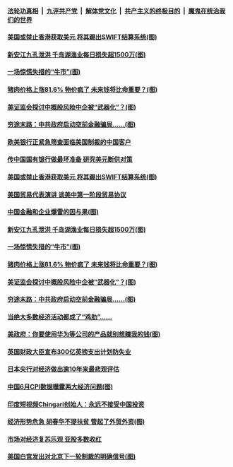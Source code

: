 ####  [法轮功真相](../../../../basic/blob/master/README.md?t=07110431) &nbsp;|&nbsp; [九评共产党](../../../../9ping.md/blob/master/README.md?t=07110431) &nbsp;|&nbsp; [解体党文化](../../../../jtdwh.md/blob/master/README.md?t=07110431)  &nbsp;|&nbsp; [共产主义的终极目的](../../../../gczydzjmd.md/blob/master/README.md?t=07110431) &nbsp;|&nbsp; [魔鬼在统治我们的世界](../../../../mgztzwmdsj.md/blob/master/README.md?t=07110431) 

#### [美国或禁止香港获取美元 将其踢出SWIFT结算系统(图)](../pages/p5/939303.md?t=07110431) 

#### [新安江九孔泄洪 千岛湖渔业每日损失超1500万(图)](../pages/p5/939292.md?t=07110431) 

#### [一场惊慌失措的“牛市”(图)](../pages/p5/939244.md?t=07110431) 

#### [猪肉价格上涨81.6% 物价疯了 未来钱将比命重要？(图)](../pages/p5/939228.md?t=07110431) 

#### [美证监会探讨中概股风险中企被“武器化”？(图)](../pages/p5/939227.md?t=07110431) 

#### [穷途末路：中共政府启动空前金融骗局……(图)](../pages/p5/939222.md?t=07110431) 

#### [欧美银行正紧急筛查面临美国制裁的中国客户](../pages/p5/939310.md?t=07110431) 

#### [传中国国有银行做最坏准备 研究美元断供对策](../pages/p5/939307.md?t=07110431) 

#### [美国或禁止香港获取美元 将其踢出SWIFT结算系统(图)](../pages/p5/939303.md?t=07110431) 

#### [美国贸易代表演讲 谈美中第一阶段贸易协议](../pages/p5/939297.md?t=07110431) 

#### [中国金融和企业爆雷的因与果(图)](../pages/p5/939295.md?t=07110431) 

#### [新安江九孔泄洪 千岛湖渔业每日损失超1500万(图)](../pages/p5/939292.md?t=07110431) 

#### [一场惊慌失措的“牛市”(图)](../pages/p5/939244.md?t=07110431) 

#### [猪肉价格上涨81.6% 物价疯了 未来钱将比命重要？(图)](../pages/p5/939228.md?t=07110431) 

#### [美证监会探讨中概股风险中企被“武器化”？(图)](../pages/p5/939227.md?t=07110431) 

#### [穷途末路：中共政府启动空前金融骗局……(图)](../pages/p5/939222.md?t=07110431) 

#### [当绝大多数经济活动都成了“鸡肋”……](../pages/p5/939219.md?t=07110431) 

#### [美政府：你要使用华为等公司的产品就别想赚我的钱(图)](../pages/p5/939223.md?t=07110431) 

#### [英国财政大臣宣布300亿英镑支出计划防失业](../pages/p5/939198.md?t=07110431) 

#### [日本央行对经济做出逾10年来最悲观评估](../pages/p5/939197.md?t=07110431) 


#### [中国6月CPI数据曝露两大经济问题(图)](../pages/p5/939191.md?t=07110431) 

#### [印度短视频Chingari创始人：永远不接受中国投资](../pages/p5/939184.md?t=07110431) 

#### [经济形势危急 胡春华不提扶贫 管起了外贸外资(图)](../pages/p5/939174.md?t=07110431) 

#### [市场对经济复苏乐观 亚股多数收红](../pages/p5/939169.md?t=07110431) 

#### [美国白宫发出对北京下一轮制裁的明确信号(图)](../pages/p5/939164.md?t=07110431) 

